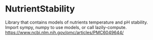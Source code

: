 # NutrientStability
Library that contains models of nutrients temperature and pH stability.\
Import sympy, numpy to use models, or call lazily-compute.
https://www.ncbi.nlm.nih.gov/pmc/articles/PMC6049644/
